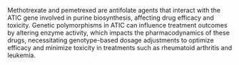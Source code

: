 Methotrexate and pemetrexed are antifolate agents that interact with the ATIC gene involved in purine biosynthesis, affecting drug efficacy and toxicity. Genetic polymorphisms in ATIC can influence treatment outcomes by altering enzyme activity, which impacts the pharmacodynamics of these drugs, necessitating genotype-based dosage adjustments to optimize efficacy and minimize toxicity in treatments such as rheumatoid arthritis and leukemia.
